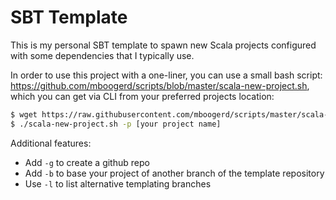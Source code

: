 # SBT Template

This is my personal SBT template to spawn new Scala projects configured with some dependencies that I typically use.

In order to use this project with a one-liner, you can use a small bash script: https://github.com/mboogerd/scripts/blob/master/scala-new-project.sh, which you can get via CLI from your preferred projects location:

```bash
$ wget https://raw.githubusercontent.com/mboogerd/scripts/master/scala-new-project.sh
$ ./scala-new-project.sh -p [your project name]
```

Additional features:
- Add `-g` to create a github repo
- Add `-b` to base your project of another branch of the template repository
- Use `-l` to list alternative templating branches


